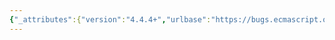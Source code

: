 ```yaml
---
{"_attributes":{"version":"4.4.4+","urlbase":"https://bugs.ecmascript.org/","maintainer":"dherman@mozilla.com"},"bug":{"bug_id":3044,"creation_ts":"2014-07-23 09:27:00 -0700","short_desc":"Annex C: section number in a cross-reference is rendered as 0","delta_ts":"2014-08-25 08:29:29 -0700","product":"Draft for 6th Edition","component":"editorial issue","version":"Rev 26: July 18, 2014 Draft","rep_platform":"All","op_sys":"All","bug_status":"RESOLVED","resolution":"FIXED","priority":"Normal","bug_severity":"enhancement","everconfirmed":true,"reporter":{"uid":"jorendorff","name":"Jason Orendorff"},"assigned_to":{"uid":"allen","name":"Allen Wirfs-Brock"},"long_desc":[{"commentid":9491,"comment_count":0,"who":{"uid":"jorendorff","name":"Jason Orendorff"},"bug_when":"2014-07-23 09:27:50 -0700","thetext":"The last bulleted paragraph on page 637 ends:\n\n> Function.prototype.call) do not coerce the passed this value to an object\n> (8.3.2, 12.2.1, 19.2.3.1, 0)."},{"commentid":9515,"comment_count":1,"who":{"uid":"allen","name":"Allen Wirfs-Brock"},"bug_when":"2014-07-24 09:25:44 -0700","thetext":"fixed in rev27 editor's draft"},{"commentid":9947,"comment_count":2,"who":{"uid":"allen","name":"Allen Wirfs-Brock"},"bug_when":"2014-08-25 08:29:29 -0700","thetext":"fixed in rev27 draft"}]}}
---
```

